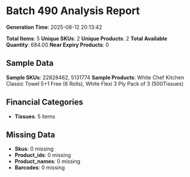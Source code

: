 # Batch 490 Analysis Report

**Generation Time**: 2025-08-12 20:13:42

**Total Items**: 5
**Unique SKUs**: 2
**Unique Products**: 2
**Total Available Quantity**: 684.00
**Near Expiry Products**: 0

## Sample Data
**Sample SKUs**: 22828462, 5131774
**Sample Products**: White Chef Kitchen Classic Towel 5+1 Free (6 Rolls), White Flexi 3 Ply Pack of 3 (500Tissues)

## Financial Categories
- **Tissues**: 5 items

## Missing Data
- **Skus**: 0 missing
- **Product_ids**: 0 missing
- **Product_names**: 0 missing
- **Barcodes**: 0 missing
